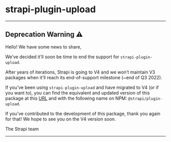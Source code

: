 # strapi-plugin-upload

---

## Deprecation Warning :warning:

Hello! We have some news to share,

We’ve decided it’ll soon be time to end the support for `strapi-plugin-upload`.

After years of iterations, Strapi is going to V4 and we won’t maintain V3 packages when it’ll reach its end-of-support milestone (~end of Q3 2022).

If you’ve been using `strapi-plugin-upload` and have migrated to V4 (or if you want to), you can find the equivalent and updated version of this package at this [URL](https://github.com/strapi/strapi/tree/master/packages/core/upload) and with the following name on NPM: `@strapi/plugin-upload`.

If you’ve contributed to the development of this package, thank you again for that! We hope to see you on the V4 version soon.

The Strapi team

---
